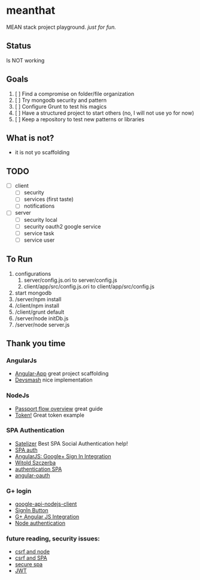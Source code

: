 meanthat
========

MEAN stack project playground. *just for fun.*

## Status

Is NOT working

## Goals

1. [ ] Find a compromise on folder/file organization
2. [ ] Try mongodb security and pattern
3. [ ] Configure Grunt to test his magics
4. [ ] Have a structured project to start others (no, I will not use yo for now)
5. [ ] Keep a repository to test new patterns or libraries

## What is not?

- it is not yo scaffolding

## TODO

- [ ] client
    - [ ] security
    - [ ] services (first taste)
    - [ ] notifications
- [ ] server
    - [ ] security local
    - [ ] security oauth2 google service
    - [ ] service task
    - [ ] service user

## To Run

1. configurations
    1. server/config.js.ori to server/config.js
    2. client/app/src/config.js.ori to client/app/src/config.js
2. start mongodb
3. /server/npm install
4. /client/npm install
5. /client/grunt default
6. /server/node initDb.js
7. /server/node server.js

## Thank you time

### AngularJs
- [Angular-App](https://github.com/angular-app/angular-app) great project scaffolding 
- [Devsmash](http://devsmash.com/blog/implementing-max-login-attempts-with-mongoose) nice implementation

### NodeJs
- [Passport flow overview](http://toon.io/understanding-passportjs-authentication-flow/) great guide
- [Token!](https://auth0.com/blog/2014/01/07/angularjs-authentication-with-cookies-vs-token/) Great token example

### SPA Authentication
- [Satelizer](https://github.com/sahat/satellizer) Best SPA Social Authentication help!
- [SPA auth](http://www.webdeveasy.com/single-page-application-authentication/)
- [AngularJS: Google+ Sign In Integration](https://blog.codecentric.de/en/2014/06/angularjs-google-sign-integration/)
- [Witold Szczerba](https://github.com/witoldsz/angular-http-auth)
- [authentication SPA](http://madhatted.com/2014/6/17/authentication-for-single-page-apps)
- [angular-oauth](https://github.com/enginous/angular-oauth)

### G+ login
- [google-api-nodejs-client](https://github.com/google/google-api-nodejs-client/)
- [SignIn Button](http://garage.socialisten.at/2013/03/hacking-google-plus-the-sign-in-button/)
- [G+ Angular JS Integration](https://blog.codecentric.de/en/2014/06/angularjs-google-sign-integration/)
- [Node authentication](http://scotch.io/tutorials/javascript/easy-node-authentication-linking-all-accounts-together)

### future reading, security issues:
- [csrf and node](http://sporcic.org/2012/06/csrf-with-nodejs-and-express/)
- [csrf and SPA](http://www.mircozeiss.com/lockit-050-auth-for-single-page-apps-and-csrf/)
- [secure spa](http://danielstudds.com/setting-up-passport-js-secure-spa-part-1/)
- [JWT](http://jwt.io/)